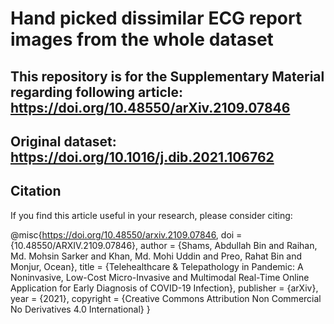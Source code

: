 # Hand picked dissimilar ECG report images from the whole dataset
## This repository is for the Supplementary Material regarding following article:  https://doi.org/10.48550/arXiv.2109.07846

## Original dataset: https://doi.org/10.1016/j.dib.2021.106762

## Citation
If you find this article useful in your research, please consider citing:

@misc{https://doi.org/10.48550/arxiv.2109.07846,
  doi = {10.48550/ARXIV.2109.07846},
  author = {Shams, Abdullah Bin and Raihan, Md. Mohsin Sarker and Khan, Md. Mohi Uddin and Preo, Rahat Bin and Monjur, Ocean},
  title = {Telehealthcare \& Telepathology in Pandemic: A Noninvasive, Low-Cost Micro-Invasive and Multimodal Real-Time Online Application for Early Diagnosis of COVID-19 Infection},
  publisher = {arXiv},
  year = {2021},
  copyright = {Creative Commons Attribution Non Commercial No Derivatives 4.0 International}
}
